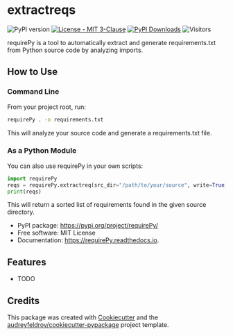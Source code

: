 # extractreqs

![PyPI version](https://img.shields.io/pypi/v/requirePy.svg)
[![License - MIT 3-Clause](https://img.shields.io/pypi/l/sfsgl.svg)](https://github.com/hasanaliozkan-dev/sfsgl/blob/main/LICENSE)
[![PyPI Downloads](https://static.pepy.tech/badge/sfsgl?label=PyPI%20Downloads)](https://pepy.tech/projects/extractreqs)
![Visitors](https://visitor-badge.laobi.icu/badge?page_id=hasanaliozkan-dev/extractreqs)

requirePy is a tool to automatically extract and generate requirements.txt from Python source code by analyzing imports.

## How to Use

### Command Line

From your project root, run:

```bash
requirePy . -o requirements.txt
```

This will analyze your source code and generate a requirements.txt file.

### As a Python Module

You can also use requirePy in your own scripts:

```python
import requirePy
reqs = requirePy.extractreq(src_dir="/path/to/your/source", write=True)
print(reqs)
```

This will return a sorted list of requirements found in the given source directory.

* PyPI package: https://pypi.org/project/requirePy/
* Free software: MIT License
* Documentation: https://requirePy.readthedocs.io.

## Features

* TODO

## Credits

This package was created with [Cookiecutter](https://github.com/audreyfeldroy/cookiecutter) and the [audreyfeldroy/cookiecutter-pypackage](https://github.com/audreyfeldroy/cookiecutter-pypackage) project template.
